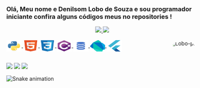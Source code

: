 ### Olá, Meu nome e Denilsom Lobo de Souza e sou programador iniciante confira alguns códigos meus no repositories !
<div align="center">
  <a href="https://github.com/DenilsomLobo">
  <img height="180em" src="https://github-readme-stats.vercel.app/api?username=DenilsomLobo&show_icons=true&theme=merko&include_all_commits=true&count_private=true"/>
  <img height="120em" src="https://github-readme-stats.vercel.app/api/top-langs/?username=DenilsomLobo&layout=compact&langs_count=7&theme=merko"/>
</div>
<div style="display: inline_block"><br>
  <img align="center" alt="Lobo-Python" height="30" width="40" src="https://raw.githubusercontent.com/devicons/devicon/master/icons/python/python-original.svg">
  <img align="center" alt="Lobo-HTML" height="30" width="40" src="https://raw.githubusercontent.com/devicons/devicon/master/icons/html5/html5-original.svg">
  <img align="center" alt="Lobo-CSS" height="30" width="40" src="https://raw.githubusercontent.com/devicons/devicon/master/icons/css3/css3-original.svg">
  <img align="center" alt="Lobo-Csharp" height="30" width="40" src="https://raw.githubusercontent.com/devicons/devicon/master/icons/csharp/csharp-original.svg">
  <img align="center" alt="Lobo-Csharp" height="30" width="40" src="https://raw.githubusercontent.com/github/explore/80688e429a7d4ef2fca1e82350fe8e3517d3494d/topics/sql/sql.png">
  <img align="center" alt="Lobo-Csharp" height="30" width="40" src="https://raw.githubusercontent.com/devicons/devicon/1119b9f84c0290e0f0b38982099a2bd027a48bf1/icons/dart/dart-original.svg"> 
  <img align="center" alt="Lobo-CSS" height="30" width="40" src="https://raw.githubusercontent.com/devicons/devicon/1119b9f84c0290e0f0b38982099a2bd027a48bf1/icons/flutter/flutter-original.svg">  
  <img align="right" alt="Lobo-pic" height="150" style="border-radius:50px;" 
       src="https://media.discordapp.net/attachments/772863155252625450/938704127796592640/LI_Gi.gif?width=540&height=540">
</div>
  
##
 
<div> 
  <a href="https://www.instagram.com/lobodenilsom" target="_blank"><img src="https://img.shields.io/badge/-Instagram-%23E4405F?style=for-the-badge&logo=instagram&logoColor=white" target="_blank"></a> 
  <a href = "mailto:denilsomlobo@gmail.com"><img src="https://img.shields.io/badge/-Gmail-%23333?style=for-the-badge&logo=gmail&logoColor=white" target="_blank"></a>
  <a href="linkedin.com/in/denilsom-lobo-de-souza-2b6614230" target="_blank"><img src="https://img.shields.io/badge/-LinkedIn-%230077B5?style=for-the-badge&logo=linkedin&logoColor=white" target="_blank"></a> 
  
![Snake animation](https://github.com/DenilsomLobo/DenilsomLobo/blob/output/github-contribution-grid-snake.svg)
  
